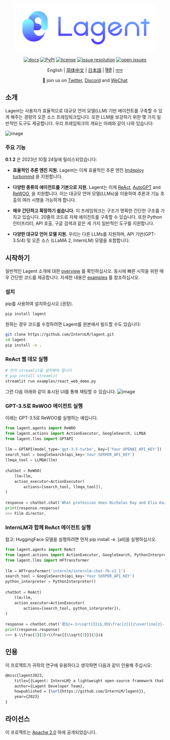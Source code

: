 <div align="center">
  <img src="docs/imgs/lagent_logo.png" width="450"/>

[![docs](https://img.shields.io/badge/docs-latest-blue)](https://lagent.readthedocs.io/en/latest/)
[![PyPI](https://img.shields.io/pypi/v/lagent)](https://pypi.org/project/lagent)
[![license](https://img.shields.io/github/license/InternLM/lagent.svg)](https://github.com/InternLM/lagent/tree/main/LICENSE)
[![issue resolution](https://img.shields.io/github/issues-closed-raw/InternLM/lagent)](https://github.com/InternLM/lagent/issues)
[![open issues](https://img.shields.io/github/issues-raw/InternLM/lagent)](https://github.com/InternLM/lagent/issues)

English | [简体中文](README_zh-CN.md) | [日本語](README_ja_JP.md) | [हिंदी](README_in_HIN.md) | [বাংলা](README_in_beng.md)

</div>

<p align="center">
    👋 join us on <a href="https://twitter.com/intern_lm" target="_blank">Twitter</a>, <a href="https://discord.gg/xa29JuW87d" target="_blank">Discord</a> and <a href="https://r.vansin.top/?r=internwx" target="_blank">WeChat</a>
</p>

## 소개

Lagent는 사용자가 효율적으로 대규모 언어 모델(LLM) 기반 에이전트를 구축할 수 있게 해주는 경량의 오픈 소스 프레임워크입니다. 또한 LLM을 보강하기 위한 몇 가지 일반적인 도구도 제공합니다. 우리 프레임워크의 개요는 아래와 같이 나와 있습니다:

![image](https://github.com/InternLM/lagent/assets/24351120/cefc4145-2ad8-4f80-b88b-97c05d1b9d3e)

### 주요 기능

**0.1.2** 은 2023년 10월 24일에 릴리스되었습니다:

- **효율적인 추론 엔진 지원.** Lagent는 이제 효율적인 추론 엔진 [lmdeploy turbomind](https://github.com/InternLM/lmdeploy/tree/main) 을 지원합니다.

- **다양한 종류의 에이전트를 기본으로 지원.** Lagent는 이제 [ReAct](https://arxiv.org/abs/2210.03629), [AutoGPT](https://github.com/Significant-Gravitas/Auto-GPT) and [ReWOO](https://arxiv.org/abs/2305.18323), 을 지원합니다. 이는 대규모 언어 모델(LLMs)을 이용하여 추론과 기능 호출의 여러 시행을 가능하게 합니다.

- **매우 간단하고 확장하기 쉽습니다.** 이 프레임워크는 구조가 명확한 간단한 구조를 가지고 있습니다. 20줄의 코드로 자체 에이전트를 구축할 수 있습니다. 또한 Python 인터프리터, API 호출, 구글 검색과 같은 세 가지 일반적인 도구를 지원합니다.

- **다양한 대규모 언어 모델 지원.** 우리는 다른 LLMs를 지원하며, API 기반(GPT-3.5/4) 및 오픈 소스 (LLaMA 2, InternLM) 모델을 포함합니다.

## 시작하기

일반적인 Lagent 소개에 대한 [overview](docs/en/get_started/overview.md) 를 확인하십시오. 동시에 빠른 시작을 위한 매우 간단한 코드를 제공합니다. 자세한 내용은 [examples](examples/) 를 참조하십시오.

### 설치

pip를 사용하여 설치하십시오 (권장).

```bash
pip install lagent
```

원하는 경우 코드를 수정하려면 Lagent를 원본에서 빌드할 수도 있습니다:

```bash
git clone https://github.com/InternLM/lagent.git
cd lagent
pip install -e .
```

### ReAct 웹 데모 실행

```bash
# 먼저 streamlit을 설치해야 합니다
# pip install streamlit
streamlit run examples/react_web_demo.py
```

그런 다음 아래와 같이 표시된 UI를 통해 채팅할 수 있습니다.
![image](https://github.com/InternLM/lagent/assets/24622904/3aebb8b4-07d1-42a2-9da3-46080c556f68)

### GPT-3.5로 ReWOO 에이전트 실행

아래는 GPT-3.5로 ReWOO를 실행하는 예입니다.

```python
from lagent.agents import ReWOO
from lagent.actions import ActionExecutor, GoogleSearch, LLMQA
from lagent.llms import GPTAPI

llm = GPTAPI(model_type='gpt-3.5-turbo', key=['Your OPENAI_API_KEY'])
search_tool = GoogleSearch(api_key='Your SERPER_API_KEY')
llmqa_tool = LLMQA(llm)

chatbot = ReWOO(
    llm=llm,
    action_executor=ActionExecutor(
        actions=[search_tool, llmqa_tool]),
)

response = chatbot.chat('What profession does Nicholas Ray and Elia Kazan have in common')
print(response.response)
>>> Film director.
```

### InternLM과 함께 ReAct 에이전트 실행

참고: HuggingFace 모델을 실행하려면 먼저 pip install -e .[all]을 실행하십시오.

```python
from lagent.agents import ReAct
from lagent.actions import ActionExecutor, GoogleSearch, PythonInterpreter
from lagent.llms import HFTransformer

llm = HFTransformer('internlm/internlm-chat-7b-v1_1')
search_tool = GoogleSearch(api_key='Your SERPER_API_KEY')
python_interpreter = PythonInterpreter()

chatbot = ReAct(
    llm=llm,
    action_executor=ActionExecutor(
        actions=[search_tool, python_interpreter]),
)

response = chatbot.chat('若$z=-1+\sqrt{3}i$,则$\frac{z}{{z\overline{z}-1}}=\left(\ \ \right)$')
print(response.response)
>>> $-\\frac{1}{3}+\\frac{{\\sqrt{3}}}{3}i$
```

## 인용

이 프로젝트가 귀하의 연구에 유용하다고 생각하면 다음과 같이 인용해 주십시오:

```latex
@misc{lagent2023,
    title={{Lagent: InternLM} a lightweight open-source framework that allows users to efficiently build large language model(LLM)-based agents},
    author={Lagent Developer Team},
    howpublished = {\url{https://github.com/InternLM/lagent}},
    year={2023}
}
```

## 라이선스

이 프로젝트는 [Apache 2.0](LICENSE) 하에 공개되었습니다.
